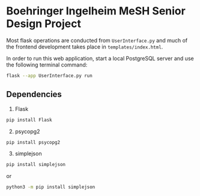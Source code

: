 # Boehringer Ingelheim MeSH Senior Design Project

Most flask operations are conducted from `UserInterface.py` and much of the frontend development takes place in `templates/index.html`.

In order to run this web application, start a local PostgreSQL server and use the following terminal command:
```sh
flask --app UserInterface.py run
```
## Dependencies

1. Flask
```sh
pip install Flask
```
2. psycopg2
```sh
pip install psycopg2
```
3. simplejson
```sh
pip install simplejson
```
or
```sh
python3 -m pip install simplejson
```
